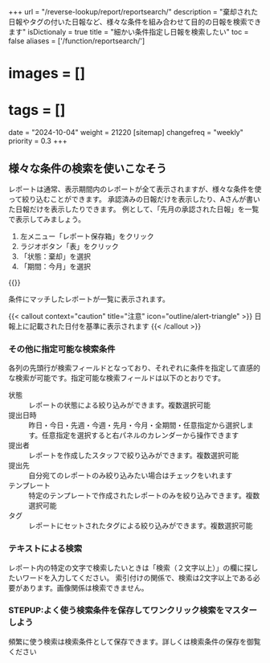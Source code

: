 +++
url = "/reverse-lookup/report/reportsearch/"
description = "棄却された日報やタグの付いた日報など、様々な条件を組み合わせて目的の日報を検索できます"
isDictionaly = true
title = "細かい条件指定し日報を検索したい"
toc = false
aliases = ['/function/reportsearch/']
# images = []
# tags = []
date = "2024-10-04"
weight = 21220
[sitemap]
  changefreq = "weekly"
  priority = 0.3
+++

## 様々な条件の検索を使いこなそう

レポートは通常、表示期間内のレポートが全て表示されますが、様々な条件を使って絞り込むことができます。
承認済みの日報だけを表示したり、Aさんが書いた日報だけを表示したりできます。
例として、「先月の承認された日報」を一覧で表示してみましょう。

1. 左メニュー「レポート保存箱」をクリック
2. ラジオボタン「表」をクリック
3. 「状態：棄却」を選択
4. 「期間：今月」を選択

{{<iTablet filename="search" msg="提出状況は右上のカレンダーと同じ期間を表示するよ" alice="pc">}}

条件にマッチしたレポートが一覧に表示されます。

{{< callout context="caution" title="注意" icon="outline/alert-triangle" >}}
日報上に記載された日付を基準に表示されます
{{< /callout >}}

### その他に指定可能な検索条件

各列の先頭行が検索フィールドとなっており、それぞれに条件を指定して直感的な検索が可能です。指定可能な検索フィールドは以下のとおりです。

<dl class="basic">
<dt>状態</dt>
<dd>レポートの状態による絞り込みができます。複数選択可能</dd>
<dt>提出日時</dt>
<dd>昨日・今日・先週・今週・先月・今月・全期間・任意指定から選択します。任意指定を選択すると右パネルのカレンダーから操作できます</dd>
<dt>提出者</dt>
<dd>レポートを作成したスタッフで絞り込みができます。複数選択可能</dd>
<dt>提出先</dt>
<dd>自分宛てのレポートのみ絞り込みたい場合はチェックをいれます</dd>
<dt>テンプレート</dt>
<dd>特定のテンプレートで作成されたレポートのみを絞り込みできます。複数選択可能</dd>
<dt>タグ</dt>
<dd>レポートにセットされたタグによる絞り込みができます。複数選択可能</dd>
</dl>

### テキストによる検索

レポート内の特定の文字で検索したいときは「検索（２文字以上）」の欄に探したいワードを入力してください。
索引付けの関係で、検索は2文字以上である必要があります。画像関係は検索できません。

### STEPUP:よく使う検索条件を保存してワンクリック検索をマスターしよう

頻繁に使う検索は検索条件として保存できます。詳しくは検索条件の保存を御覧ください
